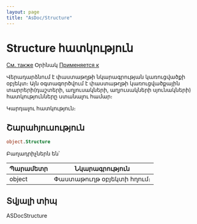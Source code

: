 ```yaml
---
layout: page
title: "AsDoc/Structure"
---
```



# Structure հատկություն
[См. также](../ASDocStructure.html) Օրինակ [Применяется к](../Asdoc.md)


Վերադարձնում է փաստաթղթի նկարագրության կառուցվածքի օբյեկտ։ Այն օգտագործվում է փաստաթղթի կառուցվածքային տարրերի(դաշտերի, աղյուսակների, աղյուսակների սյունակների) հատկությունները ստանալու համար։


Կարդալու հատկություն։

## Շարահյուսություն

``` vb
object.Structure
```

Բաղադրիչներն են՝

| Պարամետր | Նկարագրություն |
|--|--|
| object | Փաստաթուղթ օբյեկտի հղում։ |


## Տվյալի տիպ

ASDocStructure
